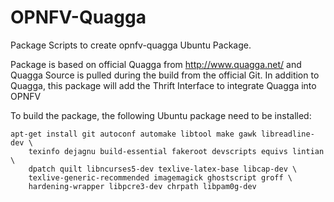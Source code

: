 OPNFV-Quagga
============

Package Scripts to create opnfv-quagga Ubuntu Package.

Package is based on official Quagga from http://www.quagga.net/
and Quagga Source is pulled during the build from the official
Git.
In addition to Quagga, this package will add the Thrift Interface
to integrate Quagga into OPNFV

To build the package, the following Ubuntu package need to be installed:

    apt-get install git autoconf automake libtool make gawk libreadline-dev \
        texinfo dejagnu build-essential fakeroot devscripts equivs lintian \
        dpatch quilt libncurses5-dev texlive-latex-base libcap-dev \
        texlive-generic-recommended imagemagick ghostscript groff \
        hardening-wrapper libpcre3-dev chrpath libpam0g-dev

